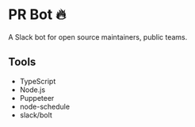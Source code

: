 # PR Bot 🔥

A Slack bot for open source maintainers, public teams.

## Tools

- TypeScript
- Node.js
- Puppeteer
- node-schedule
- slack/bolt
